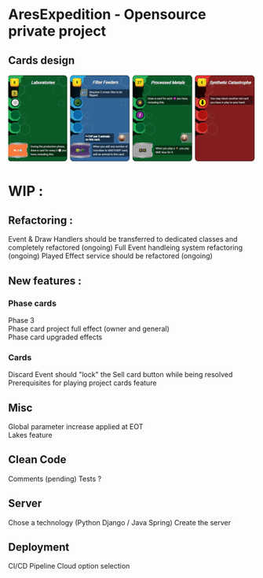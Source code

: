 # AresExpedition - Opensource private project
## Cards design
![image](https://github.com/Mylaana/AresExpedition/blob/main/ressources/images/cards%20design.png)

# WIP : 
## Refactoring :
Event & Draw Handlers should be transferred to dedicated classes and completely refactored   (ongoing)
Full Event handleing system refactoring (ongoing)
Played Effect service should be refactored (ongoing)

## New features :
### Phase cards
Phase 3  
Phase card project full effect (owner and general)  
Phase card upgraded effects

### Cards
Discard Event should "lock" the Sell card button while being resolved  
Prerequisites for playing project cards feature

## Misc
Global parameter increase applied at EOT  
Lakes feature

## Clean Code
Comments (pending)
Tests ?

## Server
Chose a technology (Python Django / Java Spring)
Create the server

## Deployment
CI/CD Pipeline
Cloud option selection